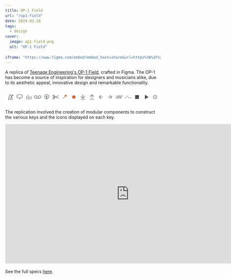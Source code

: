 ```yaml
---
title: OP-1 Field
url: "/op1-field"
date: 2024-03-10
tags:
  - design
cover:
  image: op1-field.png
  alt: "OP-1 Field"

iframe: "https://www.figma.com/embed?embed_host=share&url=https%3A%2F%2Fwww.figma.com%2Ffile%2FV4zy7ym2JdUSulHPP38KE8%2FOP-1-Field-(Community)%3Ftype%3Ddesign%26node-id%3D0%253A1%26mode%3Ddesign%26t%3DNmZBAcQzR2T1Ppcj-1"
---
```


A replica of [Teenage Engineering's OP-1 Field](https://teenage.engineering/store/op-1-field/), crafted in Figma. The OP-1 has become a source of inspiration for designers and musicians alike, due to its aesthetic appeal, innovative design and remarkable functionality.

![Icons](icons.png "Title")

The replication involved the creation of modular components to construct the various keys and the icons displayed on each key.

<iframe style="border: 1px solid rgba(0, 0, 0, 0.1);" width="800" height="450" src="https://www.figma.com/embed?embed_host=share&url=https%3A%2F%2Fwww.figma.com%2Ffile%2Fmv4EZfFGCkPFw33K0BNNb4%2FOP-1-Field%3Ftype%3Ddesign%26mode%3Ddesign%26t%3D5IdXSiD2rqIpgnRX-1" allowfullscreen></iframe>

See the full specs [here](https://www.figma.com/community/file/1305106975990547623/op-1-field).
